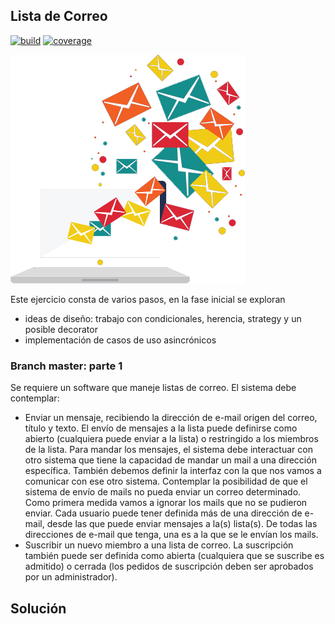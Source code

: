 
## Lista de Correo

[![build](https://github.com/uqbar-project/eg-lista-correo-kotlin/actions/workflows/build.yml/badge.svg)](https://github.com/uqbar-project/eg-lista-correo-kotlin/actions/workflows/build.yml) [![coverage](https://codecov.io/gh/uqbar-project/eg-lista-correo-kotlin/branch/master/graph/badge.svg)](https://codecov.io/gh/uqbar-project/eg-lista-correo-kotlin/branch/master/graph/badge.svg) 

![image](./images/mailingList.png)

Este ejercicio consta de varios pasos, en la fase inicial se exploran

- ideas de diseño: trabajo con condicionales, herencia, strategy y un posible decorator
- implementación de casos de uso asincrónicos

### Branch master: parte 1

Se requiere un software que maneje listas de correo. El sistema debe contemplar:

- Enviar un mensaje, recibiendo la dirección de e-mail origen del correo, título y texto. El envío de mensajes a la lista puede definirse como abierto (cualquiera puede enviar a la lista) o restringido a los miembros de la lista. Para mandar los mensajes, el sistema debe interactuar con otro sistema que tiene la capacidad de mandar un mail a una dirección específica. También debemos definir la interfaz con la que nos vamos a comunicar con ese otro sistema. Contemplar la posibilidad de que el sistema de envío de mails no pueda enviar un correo determinado. Como primera medida vamos a ignorar los mails que no se pudieron enviar. Cada usuario puede tener definida más de una dirección de e-mail, desde las que puede enviar mensajes a la(s) lista(s). De todas las direcciones de e-mail que tenga, una es a la que se le envían los mails.
- Suscribir un nuevo miembro a una lista de correo. La suscripción también puede ser definida como abierta (cualquiera que se suscribe es admitido) o cerrada (los pedidos de suscripción deben ser aprobados por un administrador).

## Solución




